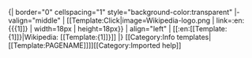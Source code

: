 {| border="0" cellspacing="1" style="background-color:transparent"
|- valign="middle"
| [[Template:Click|image=Wikipedia-logo.png | link=:en:{{{1]]} | width=18px | height=18px}}
| align="left" | [[:en:[[Template:{1]]}|Wikipedia: [[Template:{1]]}]]
|}
<noinclude>[[Category:Info templates|[[Template:PAGENAME]]]]</noinclude><noinclude>[[Category:Imported help]]</noinclude>
